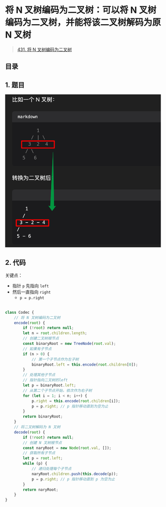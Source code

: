 
# 将 N 叉树编码为二叉树：可以将 N 叉树编码为二叉树，并能将该二叉树解码为原 N 叉树


> [431. 将 N 叉树编码为二叉树](https://leetcode.cn/problems/encode-n-ary-tree-to-binary-tree/)


## 目录
<!-- toc -->
 ## 1. 题目 

![图片&文件](./files/20250122-5.png)

## 2. 代码

关键点：
- 指针 `p` 先指向 `left` 
- 然后一直指向 `right` 
	- `p = p.right`


```javascript

class Codec {
    // 将 N 叉树编码为二叉树
    encode(root) {
        if (!root) return null;
        let n = root.children.length;
        // 创建二叉树根节点
        const binaryRoot = new TreeNode(root.val);
        // 如果有子节点
        if (n > 0) {
            // 第一个子节点作为左子树
            binaryRoot.left = this.encode(root.children[0]);
        }
        // 处理其他子节点
        // 指针指向二叉树的left
        let p = binaryRoot.left;
        // 从第二个子节点开始，依次作为右子树
        for (let i = 1; i < n; i++) {
            p.right = this.encode(root.children[i]);
            p = p.right; // p 指针移动直到为空为止
        }
        return binaryRoot;
    }
    // 将二叉树解码为 N 叉树
    decode(root) {
        if (!root) return null;
        // 创建 N 叉树根节点
        const naryRoot = new Node(root.val, []);
        // 获取所有子节点
        let p = root.left;
        while (p) {
            // 递归处理每个子节点
            naryRoot.children.push(this.decode(p));
            p = p.right; // p 指针移动直到 p 为空为止
        }
        return naryRoot;
    }
}
```